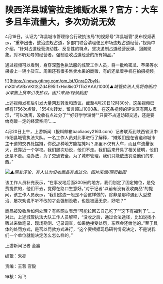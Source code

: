 # 陕西洋县城管拉走摊贩水果？官方：大车多且车流量大，多次劝说无效

4月19日，认证为“洋县城市管理综合行政执法局”的视频号“洋县城管”发布视频表示，“重拳出击，整治违规占道，多部门联合清理便民市场违规占道经营。”视频中介绍，“针对占道经营流动性、反复性的特点，坚决遏制占道经营反弹、回潮现象。对不听劝导的经营者，强制没收占道经营的所有物品。”

通过视频可以看到，身穿深蓝色执法服的城管工作人员，将一批哈密瓜、苹果等水果搬上一辆小货车。周围还有很多售卖水果的商贩，有的还拿着手机在拍摄视频。

![](https://inews.gtimg.com/om_bt/OnraD7byN-
mX0hAVBxVKttSjZd4E95I1xHm8is071To2AAA/1000)_▲城管执法人员将商贩的水果搬上货车引发热议。图片来源/视频截图_

上述视频发布后引发大量网友转发和热议。截至4月20日12时30分，这条视频已经有1756次点赞，1554次转发，留言超过1000条。在这条视频的评论区有网友表示，“可以劝离，没收有点过分了”“好好学学淄博”“只要不占道妨碍交通，还是要给商贩一定的经营空间”……

4月20日上午，上游新闻（报料邮箱baoliaosy2163.com）记者联系到陕西省汉中市阳县城管执法大队。一名工作人员对此事进行了解释，“摊贩们是在省道和城市主干道的交界处摆摊，你说那种地方能摆摊吗？那里不仅有大车，而且车流量很大，还靠近一个学校。我们屡次劝说，他们不走。我们后来开具了相关证明，他们还是不走。没办法，为了交通安全，为了城市管理，我们只能依法罚没他们的东西。”

![](https://inews.gtimg.com/om_bt/ObWC3IyTSv0nfOqPQbuOB2DuMlx-n3wlnyZbOUy10jum4AA/1000)_▲网友评论，有人认为没收商品有点过分。图片来源/网页截图_

该工作人员补充表示，“在事发地后面300米的地方，我们划定了固定摊位，是免费提供的，他们不去，觉得在路口生意好。”对于记者“以前有没有没收商品”的提问，该工作人员表示，“我们这边一般是不会这样做的，除非是那种遇到大型整治、屡次劝说不听不改的才会强制没收，也是被逼无奈，好吧？”

商品被没收后如何处理？有些网友表示“可能拉回去自己吃了”“这下有福利了”……对此，上述城管执法大队工作人员解释，“没收之后，通过合法途径，比如说找小贩过来做笔录、现场勘测、记录调查，如果他接受处罚，东西会还给他的。”至于具体的处罚方式，是否以罚款方式进行，“这个要根据现场研判情况决定，不是说我们一个单位就能决定怎么怎么样的。”

上游新闻记者 金鑫

编辑：朱亮

责编：王蓉 官毅

审核：冯飞

